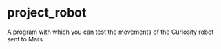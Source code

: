 # project_robot
 A program with which you can test the movements of the Curiosity robot sent to Mars
